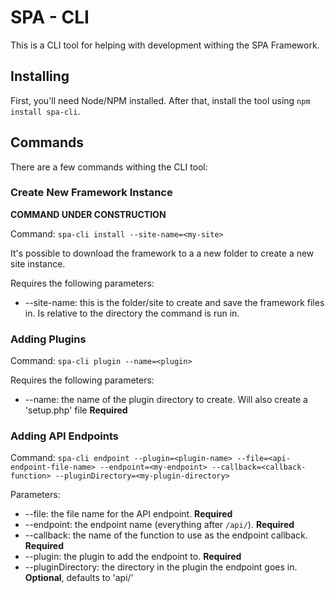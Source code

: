 # SPA - CLI

This is a CLI tool for helping with development withing the SPA Framework.

## Installing

First, you'll need Node/NPM installed. After that, install the tool using `npm install spa-cli`.

## Commands

There are a few commands withing the CLI tool:

### Create New Framework Instance

**COMMAND UNDER CONSTRUCTION**

Command: `spa-cli install --site-name=<my-site>`

It's possible to download the framework to a a new folder to create a new site instance. 

Requires the following parameters:

* --site-name: this is the folder/site to create and save the framework files in. Is relative to the directory the command is run in.

### Adding Plugins

Command: `spa-cli plugin --name=<plugin>`

Requires the following parameters:

* --name: the name of the plugin directory to create. Will also create a 'setup.php' file **Required**

### Adding API Endpoints

Command: `spa-cli endpoint --plugin=<plugin-name> --file=<api-endpoint-file-name> --endpoint=<my-endpoint> --callback=<callback-function> --pluginDirectory=<my-plugin-directory>`

Parameters:

* --file: the file name for the API endpoint. **Required**
* --endpoint: the endpoint name (everything after `/api/`). **Required**
* --callback: the name of the function to use as the endpoint callback. **Required**
* --plugin: the plugin to add the endpoint to. **Required**
* --pluginDirectory: the directory in the plugin the endpoint goes in. **Optional**, defaults to 'api/'